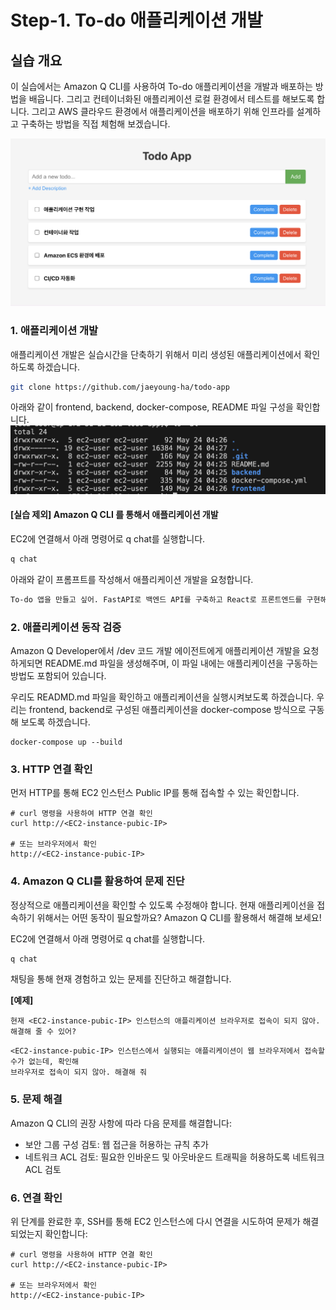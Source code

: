 # Step-1. To-do 애플리케이션 개발

## 실습 개요
이 실습에서는 Amazon Q CLI를 사용하여 To-do 애플리케이션을 개발과 배포하는 방법을 배웁니다. 그리고 컨테이너화된 애플리케이션 로컬 환경에서 테스트를 해보도록 합니다. 그리고 AWS 클라우드 환경에서 애플리케이션을 배포하기 위해 인프라를 설계하고 구축하는 방법을 직접 체험해 보겠습니다.

![alt text](../../others/image-4.png)

### 1. 애플리케이션 개발
애플리케이션 개발은 실습시간을 단축하기 위해서 미리 생성된 애플리케이션에서 확인하도록 하겠습니다.

```bash
git clone https://github.com/jaeyoung-ha/todo-app
```

아래와 같이 frontend, backend, docker-compose, README 파일 구성을 확인합니다.
![alt text](../../others/image-5.png)

#### [실습 제외] Amazon Q CLI 를 통해서 애플리케이션 개발
EC2에 연결해서 아래 명령어로 q chat를 실행합니다.
```bash
q chat
```

아래와 같이 프롬프트를 작성해서 애플리케이션 개발을 요청합니다.
```bash
To-do 앱을 만들고 싶어. FastAPI로 백엔드 API를 구축하고 React로 프론트엔드를 구현해 줘. 브라우저에서 실행이 가능해야 하고, 사용자가 할 일을 추가하고, 완료하고, 삭제하는 기능을 제공하고 싶어.
```

### 2. 애플리케이션 동작 검증
Amazon Q Developer에서 /dev 코드 개발 에이전트에게 애플리케이션 개발을 요청하게되면 README.md 파일을 생성해주며, 이 파일 내에는 애플리케이션을 구동하는 방법도 포함되어 있습니다.

우리도 READMD.md 파일을 확인하고 애플리케이션을 실행시켜보도록 하겠습니다. 우리는 frontend, backend로 구성된 애플리케이션을 docker-compose 방식으로 구동해 보도록 하겠습니다.
```
docker-compose up --build
```

### 3. HTTP 연결 확인
먼저 HTTP를 통해 EC2 인스턴스 Public IP를 통해 접속할 수 있는 확인합니다.
```
# curl 명령을 사용하여 HTTP 연결 확인
curl http://<EC2-instance-pubic-IP>

# 또는 브라우저에서 확인
http://<EC2-instance-pubic-IP>
```

### 4. Amazon Q CLI를 활용하여 문제 진단
정상적으로 애플리케이션을 확인할 수 있도록 수정해야 합니다. 현재 애플리케이선을 접속하기 위해서는 어떤 동작이 필요할까요? Amazon Q CLI를 활용해서 해결해 보세요!

EC2에 연결해서 아래 명령어로 q chat를 실행합니다.
```bash
q chat
```
채팅을 통해 현재 경험하고 있는 문제를 진단하고 해결합니다.

**[예제]**
```
현재 <EC2-instance-pubic-IP> 인스턴스의 애플리케이션 브라우저로 접속이 되지 않아. 해결해 줄 수 있어?
```
```
<EC2-instance-pubic-IP> 인스턴스에서 실행되는 애플리케이션이 웹 브라우저에서 접속할 수가 없는데, 확인해
브라우저로 접속이 되지 않아. 해결해 줘
```

### 5. 문제 해결
Amazon Q CLI의 권장 사항에 따라 다음 문제를 해결합니다:
- 보안 그룹 구성 검토: 웹 접근을 허용하는 규칙 추가
- 네트워크 ACL 검토: 필요한 인바운드 및 아웃바운드 트래픽을 허용하도록 네트워크 ACL 검토

### 6. 연결 확인
위 단계를 완료한 후, SSH를 통해 EC2 인스턴스에 다시 연결을 시도하여 문제가 해결되었는지 확인합니다:
```
# curl 명령을 사용하여 HTTP 연결 확인
curl http://<EC2-instance-pubic-IP>

# 또는 브라우저에서 확인
http://<EC2-instance-pubic-IP>
```
